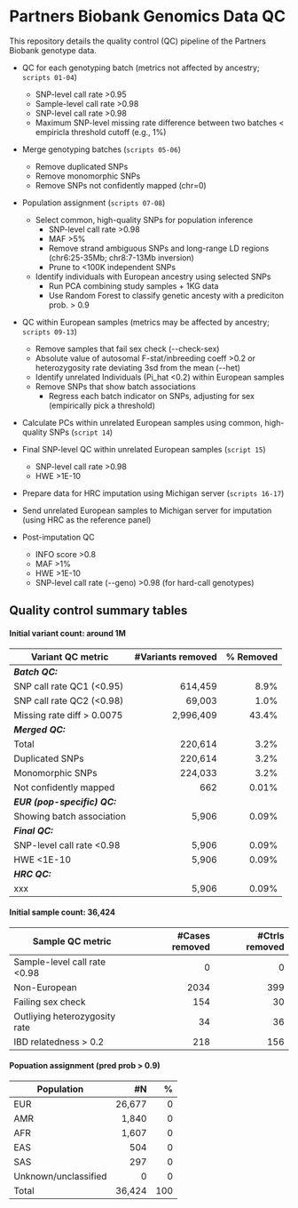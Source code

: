 # Partners Biobank Genomics Data QC

This repository details the quality control (QC) pipeline of the Partners Biobank genotype data. 


- QC for each genotyping batch (metrics not affected by ancestry; `scripts 01-04`)
	- SNP-level call rate >0.95
	- Sample-level call rate >0.98
	- SNP-level call rate >0.98
	- Maximum SNP-level missing rate difference between two batches < empiricla threshold cutoff (e.g., 1%)

- Merge genotyping batches (`scripts 05-06`)
	- Remove duplicated SNPs
	- Remove monomorphic SNPs
	- Remove SNPs not confidently mapped (chr=0)

- Population assignment (`scripts 07-08`)
	- Select common, high-quality SNPs for population inference
		- SNP-level call rate >0.98
		- MAF >5%
		- Remove strand ambiguous SNPs and long-range LD regions (chr6:25-35Mb; chr8:7-13Mb inversion)
		- Prune to <100K independent SNPs
	- Identify individuals with European ancestry using selected SNPs
		- Run PCA combining study samples + 1KG data
		- Use Random Forest to classify genetic ancesty with a prediciton prob. > 0.9

- QC within European samples (metrics may be affected by ancestry; `scripts 09-13`)
	- Remove samples that fail sex check (--check-sex)
	- Absolute value of autosomal F-stat/inbreeding coeff >0.2 or heterozygosity rate deviating 3sd from the mean (--het)
	- Identify unrelated Individuals (Pi_hat <0.2) within European samples
	- Remove SNPs that show batch associations
		- Regress each batch indicator on SNPs, adjusting for sex (empirically pick a threshold)

- Calculate PCs within unrelated European samples using common, high-quality SNPs (`script 14`)

- Final SNP-level QC within unrelated European samples (`script 15`)
	- SNP-level call rate >0.98
	- HWE >1E-10

- Prepare data for HRC imputation using Michigan server (`scripts 16-17`)

- Send unrelated European samples to Michigan server for imputation (using HRC as the reference panel)

- Post-imputation QC
	- INFO score >0.8
	- MAF >1%
	- HWE >1E-10
	- SNP-level call rate (--geno) >0.98 (for hard-call genotypes)



## Quality control summary tables

#### Initial variant count: around 1M

| Variant QC metric  | #Variants removed | % Removed |
| ------------- | -------------: | -------------: |
| **_Batch QC:_**  |   |   |
| SNP call rate QC1 (<0.95)  | 614,459  | 8.9%  |
| SNP call rate QC2 (<0.98)  | 69,003  | 1.0%  |
| Missing rate diff > 0.0075  | 2,996,409  | 43.4%  |
| **_Merged QC:_**  |   |   |
| Total  | 220,614  | 3.2%  |
| Duplicated SNPs  | 220,614  | 3.2%  |
| Monomorphic SNPs  | 224,033  | 3.2%  |
| Not confidently mapped  | 662  | 0.01%  |
| **_EUR (pop-specific) QC:_**  |   |   |
| Showing batch association  | 5,906  | 0.09%  |
| **_Final QC:_**  |   |   |
| SNP-level call rate <0.98  | 5,906  | 0.09%  |
| HWE <1E-10  | 5,906  | 0.09%  |
| **_HRC QC:_**  |   |   |
| xxx  | 5,906  | 0.09%  |


  
#### Initial sample count: 36,424

| Sample QC metric  | #Cases removed | #Ctrls removed |
| ------------- | -------------: | -------------: |
| Sample-level call rate <0.98  | 0  | 0  |
| Non-European  | 2034  | 399  |
| Failing sex check  | 154  | 30  |
| Outliying heterozygosity rate  | 34  | 36  |
| IBD relatedness > 0.2  | 218  | 156  |



#### Popuation assignment (pred prob > 0.9)

| Population  | #N | % |
| ------------- | -------------: | -------------: |
| EUR  | 26,677  | 0  |
| AMR  | 1,840  | 0  |
| AFR  | 1,607  | 0  |
| EAS  | 504  | 0  |
| SAS  | 297  | 0  |
| Unknown/unclassified  | 0  | 0  |
| Total  | 36,424  | 100  |
